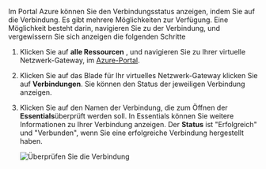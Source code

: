 Im Portal Azure können Sie den Verbindungsstatus anzeigen, indem Sie auf die Verbindung. Es gibt mehrere Möglichkeiten zur Verfügung. Eine Möglichkeit besteht darin, navigieren Sie zu der Verbindung, und vergewissern Sie sich anzeigen die folgenden Schritte

1. Klicken Sie auf **alle Ressourcen** , und navigieren Sie zu Ihrer virtuelle Netzwerk-Gateway, im [Azure-Portal](http://portal.azure.com).
2. Klicken Sie auf das Blade für Ihr virtuelles Netzwerk-Gateway klicken Sie auf **Verbindungen**. Sie können den Status der jeweiligen Verbindung anzeigen.
3. Klicken Sie auf den Namen der Verbindung, die zum Öffnen der **Essentials**überprüft werden soll. In Essentials können Sie weitere Informationen zu Ihrer Verbindung anzeigen. Der **Status** ist "Erfolgreich" und "Verbunden", wenn Sie eine erfolgreiche Verbindung hergestellt haben.

    ![Überprüfen Sie die Verbindung](./media/vpn-gateway-verify-connection-portal-rm-include/connectionsucceeded.png)
